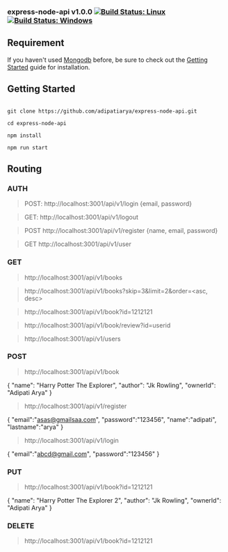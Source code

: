 ### express-node-api v1.0.0 [![Build Status: Linux](https://travis-ci.org/gruntjs/grunt-contrib-less.svg?branch=master)](https://travis-ci.org/gruntjs/grunt-contrib-less) [![Build Status: Windows](https://ci.appveyor.com/api/projects/status/ho4vr86k30r8un49/branch/master?svg=true)](https://ci.appveyor.com/project/gruntjs/grunt-contrib-less/branch/master)


## Requirement

If you haven't used [Mongodb](https://docs.mongodb.com) before, be sure to check out the [Getting Started](https://docs.mongodb.com/v3.2/tutorial/v3.2/tutorial/) guide for installation.

## Getting Started

```shell

git clone https://github.com/adipatiarya/express-node-api.git 

cd express-node-api

npm install

npm run start

```
## Routing

### AUTH

> POST: http://localhost:3001/api/v1/login {email, password}

> GET: http://localhost:3001/api/v1/logout

> POST http://localhost:3001/api/v1/register {name, email, password}

> GET http://localhost:3001/api/v1/user


### GET

> http://localhost:3001/api/v1/books

> http://localhost:3001/api/v1/books?skip=3&limit=2&order=<asc, desc>

> http://localhost:3001/api/v1/book?id=1212121

> http://localhost:3001/api/v1/book/review?id=userid

> http://localhost:3001/api/v1/users




### POST

> http://localhost:3001/api/v1/book

{
    "name": "Harry Potter The Explorer",
    "author": "Jk Rowling",
    "ownerId": "Adipati Arya"
}

> http://localhost:3001/api/v1/register

{
	"email":"asas@gmailsaa.com",
	"password":"123456",
	"name":"adipati",
	"lastname":"arya"
}

> http://localhost:3001/api/v1/login

{
    "email":"abcd@gmail.com",
    "password":"123456"
}

### PUT

> http://localhost:3001/api/v1/book?id=1212121

{
    "name": "Harry Potter The Explorer 2",
    "author": "Jk Rowling",
    "ownerId": "Adipati Arya"
}

### DELETE

> http://localhost:3001/api/v1/book?id=1212121
